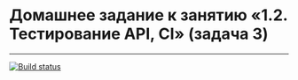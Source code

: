 # Домашнее задание к занятию «1.2. Тестирование API, CI» (задача 3) 
___
[![Build status](https://ci.appveyor.com/api/projects/status/n1lh217xh8lm3e3r/branch/master?svg=true)](https://ci.appveyor.com/project/Sad-Froggy/netohomework13-5/branch/master)